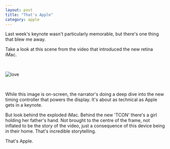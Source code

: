 ```yaml
---
layout: post
title: "That's Apple"
category: apple
---
```


Last week's keynote wasn't particularly memorable, but there's one thing that blew me away.

Take a look at this scene from the video that introduced the new retina iMac.

<br/>

![love](http://i.imgur.com/cquxJRl.jpg)

<br/>

While this image is on-screen, the narrator's doing a deep dive into the new timing controller that powers the display. It's about as technical as Apple gets in a keynote.

But look behind the exploded iMac. Behind the new 'TCON' there's a girl holding her father's hand. Not brought to the centre of the frame, not inflated to be the story of the video, just a consequence of this device being in their home. That's incredible storytelling.

That's Apple.